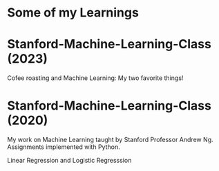 # Some of my Learnings

# Stanford-Machine-Learning-Class (2023)
Cofee roasting and Machine Learning: My two favorite things!

# Stanford-Machine-Learning-Class (2020)

My work on Machine Learning taught by Stanford Professor Andrew Ng. Assignments implemented with Python.

Linear Regression and Logistic Regresssion


